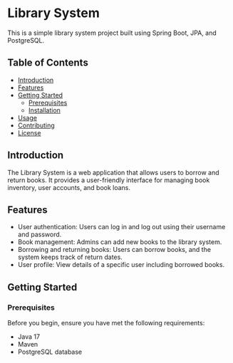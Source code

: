 # Library System

This is a simple library system project built using Spring Boot, JPA, and PostgreSQL.

## Table of Contents

- [Introduction](#introduction)
- [Features](#features)
- [Getting Started](#getting-started)
  - [Prerequisites](#prerequisites)
  - [Installation](#installation)
- [Usage](#usage)
- [Contributing](#contributing)
- [License](#license)

## Introduction

The Library System is a web application that allows users to borrow and return books. It provides a user-friendly interface for managing book inventory, user accounts, and book loans.

## Features

- User authentication: Users can log in and log out using their username and password.
- Book management: Admins can add new books to the library system.
- Borrowing and returning books: Users can borrow books, and the system keeps track of return dates.
- User profile: View details of a specific user including borrowed books.

## Getting Started

### Prerequisites

Before you begin, ensure you have met the following requirements:

- Java 17
- Maven
- PostgreSQL database

